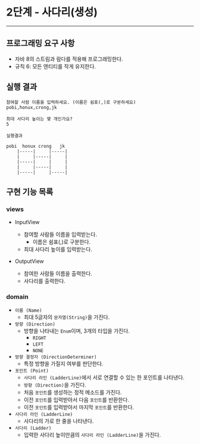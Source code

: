 # 2단계 - 사다리(생성)

---

## 프로그래밍 요구 사항

- 자바 8의 스트림과 람다를 적용해 프로그래밍한다.
- 규칙 6: 모든 엔티티를 작게 유지한다.

## 실행 결과

```
참여할 사람 이름을 입력하세요. (이름은 쉼표(,)로 구분하세요)
pobi,honux,crong,jk

최대 사다리 높이는 몇 개인가요?
5

실행결과

pobi  honux crong   jk
    |-----|     |-----|
    |     |-----|     |
    |-----|     |     |
    |     |-----|     |
    |-----|     |-----|
```

## 구현 기능 목록

### views

- InputView
    - 참여할 사람들 이름을 입력받는다.
        - 이름은 쉼표(,)로 구분한다.
    - 최대 사다리 높이를 입력받는다.

- OutputView
    - 참여한 사람들 이름을 출력한다.
    - 사다리를 출력한다.

### domain

- `이름 (Name)`
    - 최대 5글자의 `문자열(String)`을 가진다.
- `방향 (Direction)`
    - 방향을 나타내는 `Enum`이며, 3개의 타입을 가진다.
        - `RIGHT`
        - `LEFT`
        - `NONE`
- `방향 결정자 (DirectionDeterminer)`
    - 특정 방향을 가질지 여부를 판단한다.
- `포인트 (Point)`
    - `사다리 라인 (LadderLine)`에서 서로 연결할 수 있는 한 포인트를 나타낸다.
    - `방향 (Direction)`을 가진다.
    - 처음 `포인트`를 생성하는 정적 메소드를 가진다.
    - 이전 `포인트`를 입력받아서 다음 `포인트`를 반환한다.
    - 이전 `포인트`를 입력받아서 마지막 `포인트`를 반환한다.
- `사다리 라인 (LadderLine)`
    - 사다리의 가로 한 줄을 나타낸다.
- `사다리 (Ladder)`
    - 입력한 사다리 높이만큼의 `사다리 라인 (LadderLine)`을 가진다.